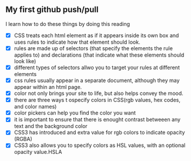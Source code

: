 ## My first github push/pull

I learn how to do these things by doing this reading

- [x] CSS treats each html element as if it appears inside its own box and uses rules to indicate
how that element should look.
- [x] rules are made up of selectors (that specify the elements the rule applies to) and declarations (that indicate what these elements should look like)
- [x] different types of selectors allwo you to target your rules at different elements
- [x] css rules usually appear in a separate document, although they may appear within an html page.
- [x] color not only brings your site to life, but also helps convey the mood.
- [x] there are three ways t ospecify colors in CSS(rgb values, hex codes, and color names)
- [x] color pickers can help you find the color you want
- [x] it is important to ensure that there is enought contrast betweeen any text and the background
color
- [x] CSS3 has introduced and extra value for rgb colors to indicate opacity (RGBA)
- [x] CSS3 also allows you to specify colors as HSL values, with an optional opacity value.HSLA